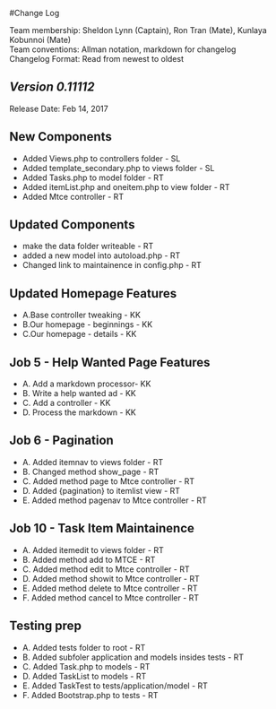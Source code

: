 #Change Log

Team membership:  Sheldon Lynn (Captain), Ron Tran (Mate), Kunlaya Kobunnoi (Mate)  
Team conventions: Allman notation, markdown for changelog  
Changelog Format: Read from newest to oldest

## *Version 0.11112*

Release Date: Feb 14, 2017

## New Components
 - Added Views.php to controllers folder - SL
 - Added template_secondary.php to views folder - SL
 - Added Tasks.php to model folder - RT
 - Added itemList.php and oneitem.php to view folder - RT
 - Added Mtce controller - RT 

## Updated Components
 - make the data  folder writeable - RT
 - added a new model into autoload.php - RT
 - Changed link to maintainence in config.php - RT
 
## Updated Homepage Features
  - A.Base controller tweaking - KK
  - B.Our homepage - beginnings - KK
  - C.Our homepage - details - KK
 
## Job 5 - Help Wanted Page Features
   - A. Add a markdown processor- KK
   - B. Write a help wanted ad - KK
   - C. Add a controller - KK
   - D. Process the markdown - KK

## Job 6 - Pagination 
   - A. Added itemnav to views folder - RT
   - B. Changed method show_page - RT
   - C. Added method page to Mtce controller - RT 
   - D. Added {pagination} to itemlist view - RT
   - E. Added method pagenav to Mtce controller - RT
   
## Job 10 - Task Item Maintainence
   - A. Added itemedit to views folder - RT
   - B. Added method add to MTCE - RT
   - C. Added method edit to Mtce controller - RT 
   - D. Added method showit to Mtce controller - RT 
   - E. Added method delete to Mtce controller - RT
   - F. Added method cancel to Mtce controller - RT 

## Testing prep 
- A. Added tests folder to root - RT
- B. Added subfoler application and models insides tests - RT
- C. Added Task.php to models - RT 
- D. Added TaskList to models - RT
- E. Added TaskTest to tests/application/model - RT
- F. Added Bootstrap.php to tests - RT